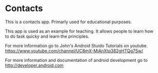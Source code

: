 # Contacts
This is a contacts app. Primarly used for educational purposes.

This app is used as an example for teaching. It allows people to learn how to do task quicky and learn the principles.

For more information go to John's Android Stuido Tutorials on youtube. https://www.youtube.com/channel/UC8mX-MiAnXtp382gHTQg7Sw/

For more information and documentation of android development go to http://developer.android.com
